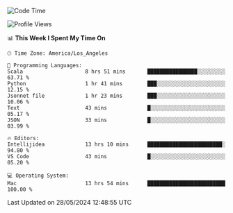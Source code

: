 <!--START_SECTION:waka-->
![Code Time](http://img.shields.io/badge/Code%20Time-1%2C022%20hrs%2036%20mins-blue)

![Profile Views](http://img.shields.io/badge/Profile%20Views-0-blue)

📊 **This Week I Spent My Time On** 

```text
🕑︎ Time Zone: America/Los_Angeles

💬 Programming Languages: 
Scala                    8 hrs 51 mins       ████████████████░░░░░░░░░   63.71 % 
Python                   1 hr 41 mins        ███░░░░░░░░░░░░░░░░░░░░░░   12.15 % 
Jsonnet file             1 hr 23 mins        ███░░░░░░░░░░░░░░░░░░░░░░   10.06 % 
Text                     43 mins             █░░░░░░░░░░░░░░░░░░░░░░░░   05.17 % 
JSON                     33 mins             █░░░░░░░░░░░░░░░░░░░░░░░░   03.99 % 

🔥 Editors: 
Intellijidea             13 hrs 10 mins      ████████████████████████░   94.80 % 
VS Code                  43 mins             █░░░░░░░░░░░░░░░░░░░░░░░░   05.20 % 

💻 Operating System: 
Mac                      13 hrs 54 mins      █████████████████████████   100.00 % 
```


 Last Updated on 28/05/2024 12:48:55 UTC
<!--END_SECTION:waka-->
